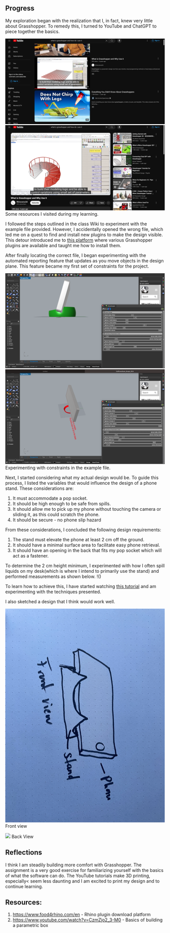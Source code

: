 ## Progress

My exploration began with the realization that I, in fact, knew very little about Grasshopper. To remedy this, I turned to YouTube and ChatGPT to piece together the basics.

![](https://github.com/Berkeley-MDes/tdf-fa23-Alphaam/blob/main/Week%202/media/Screenshot%202024-09-09%20at%202.12.14%20PM.png)
![](https://github.com/Berkeley-MDes/tdf-fa23-Alphaam/blob/main/Week%202/media/Screenshot%202024-09-09%20at%202.12.57%20PM.png)
Some resources I visited during my learning.

I followed the steps outlined in the class Wiki to experiment with the example file provided. However, I accidentally opened the wrong file, which led me on a quest to find and install new plugins to make the design visible. This detour introduced me to [this platform](https://www.food4rhino.com/en) where various Grasshopper plugins are available and taught me how to install them.

After finally locating the correct file, I began experimenting with the automated reporting feature that updates as you move objects in the design plane. This feature became my first set of constraints for the project.

![](https://github.com/Berkeley-MDes/tdf-fa23-Alphaam/blob/main/Week%202/media/Screenshot%202024-09-09%20at%203.06.43%20PM.png)
![](https://github.com/Berkeley-MDes/tdf-fa23-Alphaam/blob/main/Week%202/media/Screenshot%202024-09-09%20at%204.09.49%20PM.png)
Experimenting with constraints in the example file.

Next, I started considering what my actual design would be. To guide this process, I listed the variables that would influence the design of a phone stand. These considerations are:

1. It must accommodate a pop socket.
2. It should be high enough to be safe from spills.
3. It should allow me to pick up my phone without touching the camera or sliding it, as this could scratch the phone.
4. It should be secure - no phone slip hazard

From these considerations, I concluded the following design requirements:
1. The stand must elevate the phone at least 2 cm off the ground.
2. It should have a minimal surface area to facilitate easy phone retrieval.
3. It should have an opening in the back that fits my pop socket which will act as a fastener.

To determine the 2 cm height minimum, I experimented with how I often spill liquids on my desk(which is where I intend to primarily use the stand) and performed measurements as shown below.
!()

To learn how to achieve this, I have started watching [this tutorial](https://www.youtube.com/watch?v=CzmZjo2_3-M0) and am experimenting with the techniques presented.

I also sketched a design that I think would work well.

![](https://github.com/Berkeley-MDes/tdf-fa23-Alphaam/blob/main/Week%202/media/IMG_3044.JPG)
Front view

![](https://github.com/Berkeley-MDes/tdf-fa23-Alphaam/blob/main/Week%202/media/IMG_3045.JPG)
Back View

## Reflections
I think I am steadily building more comfort with Grasshopper. The assignment is a very good exercise for familiarizing yourself with the basics of what the software can do. The YouTube tutorials make 3D printing, especially< seem less daunting and I am excited to print my design and to continue learning.


## Resources:
1. https://www.food4rhino.com/en - Rhino plugin download platform
2. https://www.youtube.com/watch?v=CzmZjo2_3-M0 - Basics of building a parametric box




